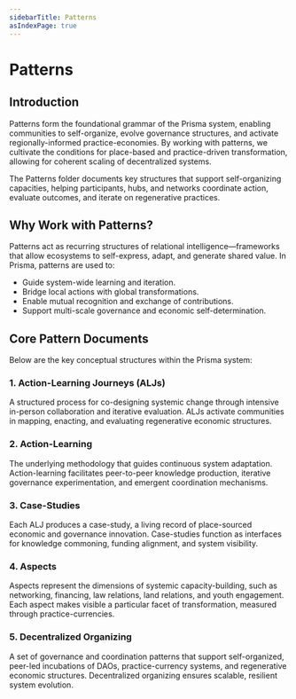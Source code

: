 ```yaml
---
sidebarTitle: Patterns
asIndexPage: true
---
```


# Patterns
## Introduction
Patterns form the foundational grammar of the Prisma system, enabling communities to self-organize, evolve governance structures, and activate regionally-informed practice-economies. By working with patterns, we cultivate the conditions for place-based and practice-driven transformation, allowing for coherent scaling of decentralized systems.

The Patterns folder documents key structures that support self-organizing capacities, helping participants, hubs, and networks coordinate action, evaluate outcomes, and iterate on regenerative practices.
## Why Work with Patterns?
Patterns act as recurring structures of relational intelligence—frameworks that allow ecosystems to self-express, adapt, and generate shared value. In Prisma, patterns are used to:

- Guide system-wide learning and iteration.
- Bridge local actions with global transformations.
- Enable mutual recognition and exchange of contributions.
- Support multi-scale governance and economic self-determination.

## Core Pattern Documents
Below are the key conceptual structures within the Prisma system:
### 1. Action-Learning Journeys (ALJs)
A structured process for co-designing systemic change through intensive in-person collaboration and iterative evaluation. ALJs activate communities in mapping, enacting, and evaluating regenerative economic structures.
### 2. Action-Learning
The underlying methodology that guides continuous system adaptation. Action-learning facilitates peer-to-peer knowledge production, iterative governance experimentation, and emergent coordination mechanisms.
### 3. Case-Studies
Each ALJ produces a case-study, a living record of place-sourced economic and governance innovation. Case-studies function as interfaces for knowledge commoning, funding alignment, and system visibility.
### 4. Aspects
Aspects represent the dimensions of systemic capacity-building, such as networking, financing, law relations, land relations, and youth engagement. Each aspect makes visible a particular facet of transformation, measured through practice-currencies.
### 5. Decentralized Organizing
A set of governance and coordination patterns that support self-organized, peer-led incubations of DAOs, practice-currency systems, and regenerative economic structures. Decentralized organizing ensures scalable, resilient system evolution.